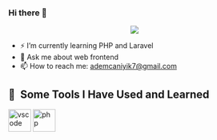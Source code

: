 ### Hi there 👋
<p align="center">
  <img src="(https://media0.giphy.com/media/qgQUggAC3Pfv687qPC/giphy.gif?cid=ecf05e47gsjy7ba3cwx8h4e2zexmuuo5p80f7u822uidly4y&ep=v1_gifs_search&rid=giphy.gif&ct=g)">
</p>

- ⚡ I’m currently learning PHP and Laravel
- 💬 Ask me about web frontend
- 📫 How to reach me: ademcaniyik7@gmail.com

<h2> 🚀 &nbsp;Some Tools I Have Used and Learned</h2>
<p align="left">
<img src="https://cdn.jsdelivr.net/gh/devicons/devicon/icons/vscode/vscode-original.svg" alt="vscode" width="45" height="45"/>
<img src="https://cdn.jsdelivr.net/gh/devicons/devicon/icons/php/php-original.svg" alt="php" width="45" height="45"/>
</p>

